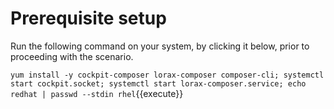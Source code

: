# Prerequisite setup
Run the following command on your system, by clicking it below, prior to proceeding with the scenario.

`yum install -y cockpit-composer lorax-composer composer-cli; systemctl start cockpit.socket; systemctl start lorax-composer.service; echo redhat | passwd --stdin rhel`{{execute}}